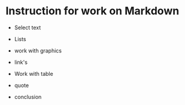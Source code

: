 # Instruction for work on Markdown
* Select text

* Lists

* work with graphics

* link's

* Work with table

* quote

* conclusion 
